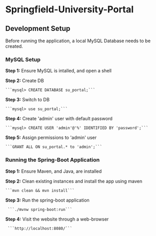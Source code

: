 # Springfield-University-Portal

## Development Setup

Before running the application, a local MySQL Database needs to be created.

### MySQL Setup
**Step 1:** Ensure MySQL is intalled, and open a shell

**Step 2:** Create DB

    ```mysql> CREATE DATABASE su_portal;```

**Step 3:** Switch to DB
    
    ```mysql> use su_portal;```

**Step 4:** Create 'admin' user with default password
    
    ```mysql> CREATE USER 'admin'@'%' IDENTIFIED BY 'password';```

**Step 5:** Assign permissions to 'admin' user
    
    ```GRANT ALL ON su_portal.* to 'admin';```

### Running the Spring-Boot Application

**Step 1:** Ensure Maven, and Java, are installed

**Step 2:** Clean existing instances and install the app using maven
    
    ```mvn clean && mvn install```

**Step 3:** Run the spring-boot application
    
     ```./mvnw spring-boot:run```

**Step 4:** Visit the website through a web-browser
    
     ```http://localhost:8080/```
